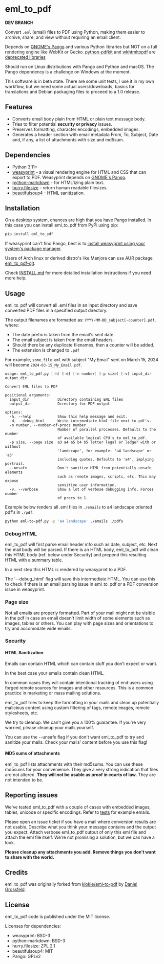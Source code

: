# eml_to_pdf

**DEV BRANCH**

Convert `.eml` (email) files to PDF using Python, making them easier
to archive, share, and view without requiring an email client.

Depends on [GNOME's Pango](https://gitlab.gnome.org/GNOME/pango) and
various Python libraries but NOT on a full rendering engine like
WebKit or Gecko. [python-pdfkit](https://github.com/JazzCore/python-pdf-kit)
and [wkhtmltopdf](https://github.com/wkhtmltopdf/wkhtmltopdf) are
[deprecated libraries](
    https://github.com/JazzCore/python-pdfkit?tab=readme-ov-file#deprecation-warning)

Should run on Linux distributions with Pango and Python and macOS. The Pango
dependency is a challenge on Windows at the moment.

This software is in beta state. There are some unit tests, I use it in my own
workflow, but we need some actual users/downloads, basics for translations and
Debian packaging files to proceed to a 1.0 release.

## Features

- Converts email body plain from HTML or plain text message body.
- Tries to filter potential **security or privacy** issues.
- Preserves formatting, character encodings, embedded images.
- Generates a header section with email metadata From, To, Subject, Date and, if
  any, a list of attachments with size and md5sum.

## Dependencies

- Python 3.11+
- [weasyprint](https://weasyprint.org/) - a visual rendering engine for HTML
  and CSS that can export to PDF. Weasyprint depends on [GNOME's Pango](
    https://gitlab.gnome.org/GNOME/pango).
- [python-markdown](https://github.com/Python-Markdown/markdown) - for
  HTML'izing plain text.
- [hurry.filesize](https://pypi.org/project/hurry.filesize/) - return human
  readable filesizes.
- [beautifulsoup4](https://www.crummy.com/software/BeautifulSoup/) - HTML
  sanitization.

## Installation

On a desktop system, chances are high that you have Pango installed. In this
case you can install eml_to_pdf from PyPi using pip:

```bash
pip install eml_to_pdf
```

If weasyprint can't find Pango, best is to [install weasyprint using your
system's package manager](
  https://doc.courtbouillon.org/weasyprint/stable/first_steps.html#installation).

Users of Arch linux or derived distro's like Manjora can use AUR package
[eml_to_pdf-git](https://aur.archlinux.org/packages/eml_to_pdf-git).

Check [INSTALL.md](INSTALL.md) for more detailed installation instructions if
you need more help.

## Usage

eml_to_pdf will convert all .eml files in an input directory and
save converted PDF files in a specified output directory.

The output filenames are formatted as:
`YYYY-MM-DD_subject[-counter].pdf`, where:

- The date prefix is taken from the email's sent date.
- The email subject is taken from the email headers.
- Should there be any duplicate filenames, then a counter will be added.
- The extension is changed to `.pdf`

For example, `some_file.eml` with subject "My Email" sent on March 15, 2024
will become `2024-03-15_My_Email.pdf`.

```text
usage: eml_to_pdf.py [-h] [-d] [-n number] [-p size] [-v] input_dir output_dir

Convert EML files to PDF

positional arguments:
  input_dir             Directory containing EML files
  output_dir            Directory for PDF output

options:
  -h, --help            Show this help message and exit.
  -d, --debug_html      Write intermediate html file next to pdf's.
  -n number, --number-of-procs number
                        Number of parallel processes. Defaults to the number
                        of available logical CPU's to eml_to_pdf.
  -p size, --page size  a3 a4 a5 b4 b5 letter legal or ledger with or without
                        'landscape', for example: 'a4 landscape' or 'a3'
                        including quotes. Defaults to 'a4', implying portrait.
  --unsafe              Don't sanitize HTML from potentially unsafe elements
                        such as remote images, scripts, etc. This may expose
                        sensitive user information.
  -v, --verbose         Show a lot of verbose debugging info. Forces number
                        of procs to 1.
```

Example below renders all .eml files in `./emails` to a4 landscape oriented pdf's
in `./pdf`:

```bash
python eml-to-pdf.py -p 'a4 landscape' ./emails ./pdfs
```

### Debug HTML

eml_to_pdf will first parse email header info such as date, subject, etc. Next
the mail body will be parsed. If there is an HTML body, eml_to_pdf will clean
this HTML body (ref. below under Security) and prepend this resulting HTML with
a summary table.

In a next step this HTML is rendered by weasyprint to a PDF.

The '--debug_html' flag will save this intermediate HTML. You can use this to
check if there is an email parsing issue in eml_to_pdf or a PDF conversion issue
in weasyprint.

### Page size

Not all emails are properly formatted. Part of your mail might not be visible
in the pdf in case an email doesn't limit width of some elements such as
images, tables or others. You can play with page sizes and orientations to try
and accomodate wide emails.

### Security

#### HTML Sanitization

Emails can contain HTML which can contain stuff you don't expect or want.

In the best case your emails contain clean HTML.

In common cases they will contain intentional tracking of end users using
forged remote sources for images and other resources. This is a common
practice in marketing or mass mailing solutions.

eml_to_pdf tries to keep the formatting in your mails ánd clean up
potentially malicious content using custom filtering of tags, remote images,
remote stylesheets, etc.

We try to cleanup. We can't give you a 100% guarantee. If you're very worried,
please cleanup your mails yourself.

You can use the --unsafe flag if you don't want eml_to_pdf to try and
sanitize your mails. Check your mails' content before you use this flag!

#### MD5 sums of attachments

eml_to_pdf lists attachments with their md5sums. You can use these md5sums for
your convenience. They give a very strong indication that files are not
altered. **They will not be usable as proof in courts of law.**
They are not intended to be.

## Reporting issues

We've tested eml_to_pdf with a couple of cases with embedded images, tables,
unicode or specific encodings. Refer to [tests](tree/main/tests) for example
emails.

Please open an issue ticket if you have a mail where conversion results are
not usable. Describe what you think your message contains and the output you
expect. Attach verbose eml_to_pdf output of only this eml file and attach
the eml file itself. We're not promising a solution, but we can
have a look.

**Please cleanup any attachments you add. Remove things you don't want to share with
the world.**

## Credits

eml_to_pdf was originally forked from [klokie/eml-to-pdf](
  https://github.com/klokie/eml-to-pdf) by [Daniel Grossfeld](
  https://github.com/klokie/).

## License

eml_to_pdf code is published under the MIT license.

Licenses for dependencies:

- weasyprint: BSD-3
- python-markdown: BSD-3
- hurry.filesize: ZPL 2.1
- beautifulsoup4: MIT
- Pango: GPLv2
